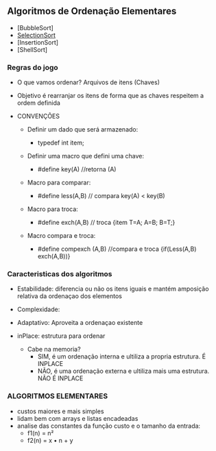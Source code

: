 ## Algoritmos de Ordenação Elementares

 - [BubbleSort]
 - [SelectionSort](https://github.com/acamposs/EDA/blob/main/OrdenacaoElementares/Selection.c)
 - [InsertionSort]
 - [ShellSort]

 ### Regras do jogo
 - O que vamos ordenar? Arquivos de itens (Chaves)

 - Objetivo é rearranjar os itens de forma que as chaves respeitem a ordem definida 

 - CONVENÇÕES

     - Definir um dado que será armazenado:
         - typedef int item;

     - Definir uma macro que defini uma chave:
         - #define key(A) //retorna (A)

     - Macro para comparar: 
         - #define less(A,B) // compara key(A) < key(B)

     - Macro para troca: 
         - #define exch(A,B) // troca {item T=A;  A=B; B=T;}
     
     - Macro compara e troca: 
         - #define compexch (A,B) //compara e troca {if(Less(A,B) exch(A,B))}


### Caracteristicas dos algoritmos

 - Estabilidade: diferencia ou não os itens iguais e mantém amposição relativa da ordenaçao dos elementos

 - Complexidade: 

 - Adaptativo: Aproveita a ordenaçao existente

 - inPlace: estrutura para ordenar
    - Cabe na memoria? 
         - SIM, é um ordenação interna e ultiliza a propria estrutura. É INPLACE 
         - NÃO, é uma ordenação externa e ultiliza mais uma estrutura. NÃO É INPLACE

### ALGORITMOS ELEMENTARES
 - custos maiores e mais simples
 - lidam bem com arrays e listas encadeadas
 - analise das constantes da função custo e o tamanho da entrada:
    - f1(n) = n² 
    - f2(n) = x • n + y
 